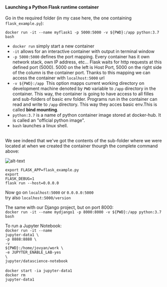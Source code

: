 <H4> Launching a Python Flask runtime container</H4>

Go in the required folder (in my case here, the one containing ```flask_example.py```):

```docker run -it --name myflask1 -p 5000:5000 -v ${PWD}:/app python:3.7 bash```

<ul>
<li><code>docker run</code> simply start a new container </br>
<li><code>-it</code> allows for an interactive container with output in terminal window </br>
<li><code>-p 5000:5000</code> defines the port mapping. Every container has it own network stack, own IP address, etc... Flask waits for http requests at this defined port (5000). 5000 on the left is Host Port, 5000 on the right side of the column is the container port. Thanks to this mapping we can access the container with <code>localhost:5000</code> url
<li><code>-v ${PWD}:/app </code>This option mapps current working directory on development machine denoted by <code>PWD</code> variable to <code>/app</code> directory in the container. This way, the container is going to have access to all filles and sub-folders of basic env folder. Programs run in the container can read and write to <code>/app</code> directory. This way they acces basic env.This is called <strong>bind mounting</strong>.
<li><code>python:3.7</code> is a name of python container image stored at docker-hub. It is called an "official python image".
<li><code>bash</code> launches a linux shell.
</ul>

</br>
We see indeed that we've got the contents of the sub-folder where we were located at when we created the container thourgh the complete command above:

![alt-text](screencaps/bind_mounting.png)

<code>export FLASK_APP=flask_example.py </code></br>
<code>export FLASK_DEBUG=1 </code></br>
<code>flask run --host=0.0.0.0</code> </br>
</code>

Now go on <code>localhost:5000</code> or <code>0.0.0.0:5000</code></br>
try also <code>localhost:5000/version</code>


The same with our Django project, but on port 8000: </br>
```docker run -it --name mydjango1 -p 8000:8000 -v ${PWD}:/app python:3.7 bash```
</br>

To run a Jupyter Notebook:
</br>
<code>docker run -it --name jupyter-data1 \ </code></br>
<code>-p 8888:8888 \ </code></br>
<code>-v ${PWD}:/home/jovyan/work \ </code></br>
<code>-e JUPYTER_ENABLE_LAB-yes \ </code></br>
<code>jupyter/datascience-notebook</code></br>
</br>
<code>docker start -ia jupyter-data1</code> </br>
<code>docker rm jupyter-data1</code>
